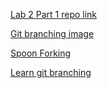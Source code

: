 [Lab 2 Part 1 repo link](https://github.com/marinater/lab2part1)

[Git branching image](git-visualization.png)

[Spoon Forking](https://github.com/marinater/Spoon-Knife)

[Learn git branching](git-practice.png)
